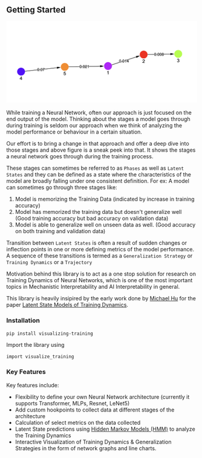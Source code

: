 ## Getting Started

![base image](../assets/training_dynamic_base_image.png)

While training a Neural Network, often our approach is just focused on the end output of the model. Thinking about the stages a model goes through during training is seldom our approach when we think of analyzing the model performance or behaviour in a certain situation.

Our effort is to bring a change in that approach and offer a deep dive into those stages and above figure is a sneak peek into that. It shows the stages a neural network goes through during the training process.

These stages can sometimes be referred to as `Phases` as well as `Latent States` and they can be defined as a state where the characteristics of the model are broadly falling under one consistent definition. For ex: A model can sometimes go through three stages like:

1. Model is memorizing the Training Data (indicated by increase in training accuracy)
2. Model has memorized the training data but doesn't generalize well (Good training accuracy but bad accuracy on validation data)
3. Model is able to generalize well on unseen data as well. (Good accuracy on both training and validation data)

Transition between `Latent States` is often a result of sudden changes or inflection points in one or more defining metrics of the model performance. A sequence of these transitions is termed as a `Generalization Strategy` or `Training Dynamics` or a `Trajectory`

<!-- We offer a solution for analyzing and visualizing Training Dynamics, -->

<!-- We recommend to start with the [main demo]() to learn how the library works and how to use its features. -->

Motivation behind this library is to act as a one stop solution for research on Training Dynamics of Neural Networks, which is one of the most important topics in Mechanistic Interpretability and AI Interpretability in general.

This library is heavily insipired by the early work done by [Michael Hu](https://michahu.github.io/) for the paper [Latent State Models of Training Dynamics](https://arxiv.org/abs/2308.09543).

### Installation

```
pip install visualizing-training
```

Import the library using

```
import visualize_training
```

### Key Features

Key features include:

- Flexibility to define your own Neural Network architecture (currently it supports Transformer, MLPs, Resnet, LeNet5)
- Add custom hookpoints to collect data at different stages of the architecture
- Calculation of select metrics on the data collected
- Latent State predictions using [Hidden Markov Models (HMM)](https://en.wikipedia.org/wiki/Hidden_Markov_model) to analyze the Training Dynamics
- Interactive Visualization of Training Dynamics & Generalization Strategies in the form of network graphs and line charts.
